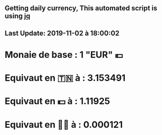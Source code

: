 ## Getting daily currency, This automated script is using [jq](https://stedolan.github.io/jq/)
## Last Update:  2019-11-02 à 18:00:02
 # Monaie de base : 1 "EUR" 💶 
 # Equivaut en 🇹🇳 à :  3.153491 
 # Equivaut en 💵 à : 1.11925
 # Equivaut en 🐱‍💻 à :  0.000121
